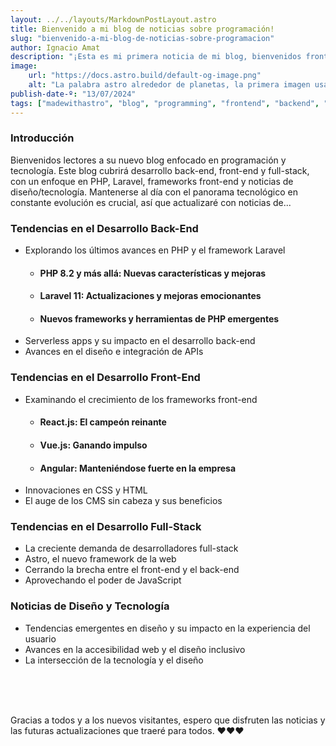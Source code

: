 ```yaml
---
layout: ../../layouts/MarkdownPostLayout.astro
title: Bienvenido a mi blog de noticias sobre programación!
slug: "bienvenido-a-mi-blog-de-noticias-sobre-programacion"
author: Ignacio Amat
description: "¡Esta es mi primera noticia de mi blog, bienvenidos front ends, back ends y full stacks!"
image:
    url: "https://docs.astro.build/default-og-image.png"
    alt: "La palabra astro alrededor de planetas, la primera imagen usada en el blog"
publish-date-º: "13/07/2024"
tags: ["madewithastro", "blog", "programming", "frontend", "backend", "fullstack"]
---
```


### Introducción

Bienvenidos lectores a su nuevo blog enfocado en programación y tecnología. Este blog cubrirá desarrollo back-end, front-end y full-stack, con un enfoque en PHP, Laravel, frameworks front-end y noticias de diseño/tecnología. Mantenerse al día con el panorama tecnológico en constante evolución es crucial, así que actualizaré con noticias de...

### Tendencias en el Desarrollo Back-End

- Explorando los últimos avances en PHP y el framework Laravel
  - #### PHP 8.2 y más allá: Nuevas características y mejoras
  - #### Laravel 11: Actualizaciones y mejoras emocionantes
  - #### Nuevos frameworks y herramientas de PHP emergentes
- Serverless apps y su impacto en el desarrollo back-end
- Avances en el diseño e integración de APIs

### Tendencias en el Desarrollo Front-End

- Examinando el crecimiento de los frameworks front-end
  - #### React.js: El campeón reinante
  - #### Vue.js: Ganando impulso
  - #### Angular: Manteniéndose fuerte en la empresa
- Innovaciones en CSS y HTML
- El auge de los CMS sin cabeza y sus beneficios

### Tendencias en el Desarrollo Full-Stack

- La creciente demanda de desarrolladores full-stack
- Astro, el nuevo framework de la web
- Cerrando la brecha entre el front-end y el back-end
- Aprovechando el poder de JavaScript

### Noticias de Diseño y Tecnología

- Tendencias emergentes en diseño y su impacto en la experiencia del usuario
- Avances en la accesibilidad web y el diseño inclusivo
- La intersección de la tecnología y el diseño
 <br>
 <br>
 <br>

Gracias a todos y a los nuevos visitantes, espero que disfruten las noticias y las futuras actualizaciones que traeré para todos. ❤️❤️❤️

<style>
    article {
        text-wrap: pretty;
    }
    
    article h3 {
    font-weight: bold;
      font-size: 1.5em;
      margin-top: 1.5em;
    }

article p {
    margin: 10px 0;
}

article ul, article ol {
    list-style-type: circle;
    margin: 10px 0 10px 20px;
}

article li h4 {
    /* add soft light font */
    font-weight: lighter;
    font-style: italic;
}

article blockquote {
    border-left: 4px solid #ddd;
    padding-left: 15px;
    color: #666;
    margin: 20px 0;
    font-style: italic;
}

article code {
    background-color: #f5f5f5;
    padding: 2px 4px;
    border-radius: 4px;
    font-family: 'Courier New', Courier, monospace;
}

article pre {
    background-color: #f5f5f5;
    padding: 10px;
    border-radius: 4px;
    overflow-x: auto;
}

@media (min-width: 601px) and (max-width: 1024px) {
    article {
        padding: 40px;
    }
}

@media (max-width: 600px) { 
    article {
      padding: 30px;
    }

 }
</style>